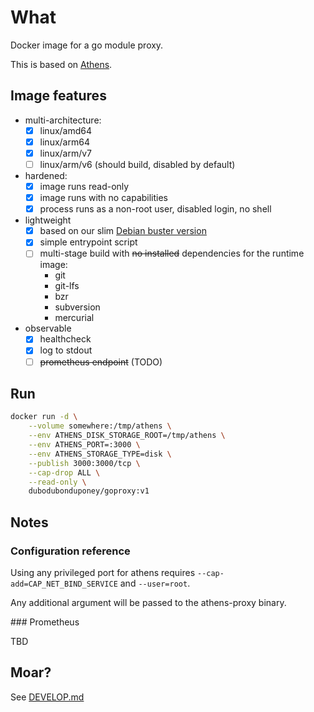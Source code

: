 # What

Docker image for a go module proxy.

This is based on [Athens](https://github.com/gomods/athens).

## Image features

 * multi-architecture:
    * [x] linux/amd64
    * [x] linux/arm64
    * [x] linux/arm/v7
    * [ ] linux/arm/v6 (should build, disabled by default)
 * hardened:
    * [x] image runs read-only
    * [x] image runs with no capabilities
    * [x] process runs as a non-root user, disabled login, no shell
 * lightweight
    * [x] based on our slim [Debian buster version](https://github.com/dubo-dubon-duponey/docker-debian)
    * [x] simple entrypoint script
    * [ ] multi-stage build with ~~no installed~~ dependencies for the runtime image:
        * git
        * git-lfs
        * bzr
        * subversion
        * mercurial
 * observable
    * [x] healthcheck
    * [x] log to stdout
    * [ ] ~~prometheus endpoint~~ (TODO)

## Run


```bash
docker run -d \
    --volume somewhere:/tmp/athens \
    --env ATHENS_DISK_STORAGE_ROOT=/tmp/athens \
    --env ATHENS_PORT=:3000 \
    --env ATHENS_STORAGE_TYPE=disk \
    --publish 3000:3000/tcp \
    --cap-drop ALL \
    --read-only \
    dubodubonduponey/goproxy:v1
```

## Notes

### Configuration reference

Using any privileged port for athens requires `--cap-add=CAP_NET_BIND_SERVICE` and `--user=root`.

Any additional argument will be passed to the athens-proxy binary.

### Prometheus

TBD

## Moar?

See [DEVELOP.md](DEVELOP.md)
